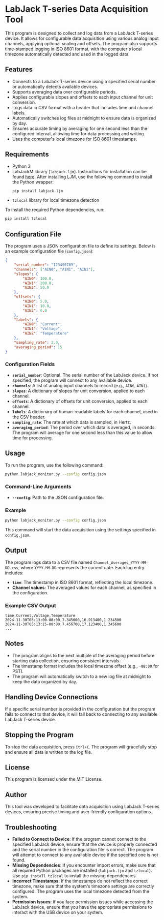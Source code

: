 # LabJack T-series Data Acquisition Tool

This program is designed to collect and log data from a LabJack T-series device. It allows for configurable data acquisition using various analog input channels, applying optional scaling and offsets. The program also supports time-stamped logging in ISO 8601 format, with the computer's local timezone automatically detected and used in the logged data.

## Features
- Connects to a LabJack T-series device using a specified serial number or automatically detects available devices.
- Supports averaging data over configurable periods.
- Applies configurable slopes and offsets to each input channel for unit conversion.
- Logs data in CSV format with a header that includes time and channel labels.
- Automatically switches log files at midnight to ensure data is organized by day.
- Ensures accurate timing by averaging for one second less than the configured interval, allowing time for data processing and writing.
- Uses the computer's local timezone for ISO 8601 timestamps.

## Requirements
- Python 3
- LabJackM library (`labjack.ljm`). Instructions for installation can be found [here](https://support.labjack.com/docs/ljm-software-installer-downloads-t4-t7-t8-digit). After installing LJM, use the following command to install the Python wrapper:
  ```sh
  pip install labjack-ljm
  ```
- `tzlocal` library for local timezone detection

To install the required Python dependencies, run:

```sh
pip install tzlocal
```

## Configuration File
The program uses a JSON configuration file to define its settings. Below is an example configuration file (`config.json`):

```json
{
    "serial_number": "123456789",
    "channels": ["AIN0", "AIN1", "AIN2"],
    "slopes": {
        "AIN0": 100.0,
        "AIN1": 200.0,
        "AIN2": 50.0
    },
    "offsets": {
        "AIN0": 5.0,
        "AIN1": 10.0,
        "AIN2": 0.0
    },
    "labels": {
        "AIN0": "Current",
        "AIN1": "Voltage",
        "AIN2": "Temperature"
    },
    "sampling_rate": 2.0,
    "averaging_period": 15
}
```

### Configuration Fields
- **`serial_number`**: Optional. The serial number of the LabJack device. If not specified, the program will connect to any available device.
- **`channels`**: A list of analog input channels to record (e.g., `AIN0`, `AIN1`).
- **`slopes`**: A dictionary of slopes for unit conversion, applied to each channel.
- **`offsets`**: A dictionary of offsets for unit conversion, applied to each channel.
- **`labels`**: A dictionary of human-readable labels for each channel, used in the CSV header.
- **`sampling_rate`**: The rate at which data is sampled, in Hertz.
- **`averaging_period`**: The period over which data is averaged, in seconds. The program will average for one second less than this value to allow time for processing.

## Usage
To run the program, use the following command:

```sh
python labjack_monitor.py --config config.json
```

### Command-Line Arguments
- **`--config`**: Path to the JSON configuration file.

### Example
```sh
python labjack_monitor.py --config config.json
```

This command will start the data acquisition using the settings specified in `config.json`.

## Output
The program logs data to a CSV file named `Channel_Averages_YYYY-MM-DD.csv`, where `YYYY-MM-DD` represents the current date. Each log entry includes:
- **`time`**: The timestamp in ISO 8601 format, reflecting the local timezone.
- **Channel values**: The averaged values for each channel, as specified in the configuration.

### Example CSV Output
```
time,Current,Voltage,Temperature
2024-11-30T05:13:00-08:00,7.345600,16.913400,1.234500
2024-11-30T05:13:15-08:00,7.456700,17.123400,1.345600
...
```

## Notes
- The program aligns to the next multiple of the averaging period before starting data collection, ensuring consistent intervals.
- The timestamp format includes the local timezone offset (e.g., `-08:00` for PST).
- The program will automatically switch to a new log file at midnight to keep the data organized by day.

## Handling Device Connections
If a specific serial number is provided in the configuration but the program fails to connect to that device, it will fall back to connecting to any available LabJack T-series device.

## Stopping the Program
To stop the data acquisition, press `Ctrl+C`. The program will gracefully stop and ensure all data is written to the log file.

## License
This program is licensed under the MIT License.

## Author
This tool was developed to facilitate data acquisition using LabJack T-series devices, ensuring precise timing and user-friendly configuration options.

## Troubleshooting
- **Failed to Connect to Device**: If the program cannot connect to the specified LabJack device, ensure that the device is properly connected and the serial number in the configuration file is correct. The program will attempt to connect to any available device if the specified one is not found.
- **Missing Dependencies**: If you encounter import errors, make sure that all required Python packages are installed (`labjack.ljm` and `tzlocal`). Use `pip install tzlocal` to install the missing dependencies.
- **Incorrect Timestamps**: If the timestamps do not reflect the correct timezone, make sure that the system's timezone settings are correctly configured. The program uses the local timezone detected from the system.
- **Permission Issues**: If you face permission issues while accessing the LabJack device, ensure that you have the appropriate permissions to interact with the USB device on your system.


